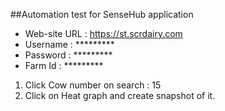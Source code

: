 ##Automation  test for SenseHub application

* Web-site URL :  https://st.scrdairy.com
* Username : *********
* Password : *********
* Farm  Id :  *********

1. Click Cow  number on search : 15 
2. Click on Heat graph and create snapshot of it.
